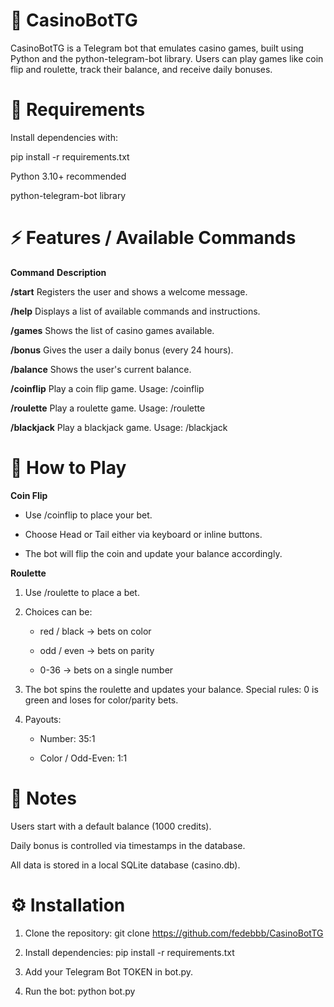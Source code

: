 # 🎰 CasinoBotTG 

CasinoBotTG is a Telegram bot that emulates casino games, built using Python and the python-telegram-bot library.
Users can play games like coin flip and roulette, track their balance, and receive daily bonuses.

# 📝 Requirements

Install dependencies with:

pip install -r requirements.txt

Python 3.10+ recommended

python-telegram-bot library

# ⚡ Features / Available Commands
**Command**	**Description** 

**/start**	Registers the user and shows a welcome message.

**/help**	Displays a list of available commands and instructions.

**/games**	Shows the list of casino games available.

**/bonus**	Gives the user a daily bonus (every 24 hours).

**/balance**	Shows the user's current balance.

**/coinflip**	Play a coin flip game. Usage: /coinflip <amount>

**/roulette**	Play a roulette game. Usage: /roulette <amount>

**/blackjack** Play a blackjack game. Usage: /blackjack <amount>

# 🎲 How to Play
**Coin Flip**

- Use /coinflip <amount> to place your bet.

- Choose Head or Tail either via keyboard or inline buttons.

- The bot will flip the coin and update your balance accordingly.

**Roulette**

1. Use /roulette <amount> <choice> to place a bet.

2. Choices can be:

    - red / black → bets on color

    - odd / even → bets on parity

    - 0-36 → bets on a single number

3. The bot spins the roulette and updates your balance. Special rules: 0 is green and loses for color/parity bets.

4. Payouts:

    - Number: 35:1

    - Color / Odd-Even: 1:1

# 📌 Notes

Users start with a default balance (1000 credits).

Daily bonus is controlled via timestamps in the database.

All data is stored in a local SQLite database (casino.db).

# ⚙️ Installation

1. Clone the repository:
    git clone <https://github.com/fedebbb/CasinoBotTG>

2. Install dependencies:
    pip install -r requirements.txt

3. Add your Telegram Bot TOKEN in bot.py.

4. Run the bot:
    python bot.py